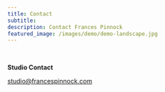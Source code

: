 ```yaml
---
title: Contact
subtitle: 
description: Contact Frances Pinnock
featured_image: /images/demo/demo-landscape.jpg
---
```

<br />

**Studio Contact**
 
<studio@francespinnock.com>

<br />
